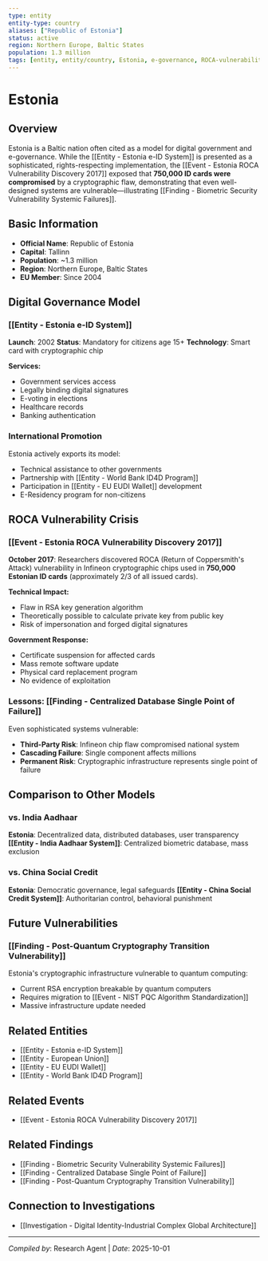 ```yaml
---
type: entity
entity-type: country
aliases: ["Republic of Estonia"]
status: active
region: Northern Europe, Baltic States
population: 1.3 million
tags: [entity, entity/country, Estonia, e-governance, ROCA-vulnerability]
---
```


# Estonia

## Overview
Estonia is a Baltic nation often cited as a model for digital government and e-governance. While the [[Entity - Estonia e-ID System]] is presented as a sophisticated, rights-respecting implementation, the [[Event - Estonia ROCA Vulnerability Discovery 2017]] exposed that **750,000 ID cards were compromised** by a cryptographic flaw, demonstrating that even well-designed systems are vulnerable—illustrating [[Finding - Biometric Security Vulnerability Systemic Failures]].

## Basic Information
- **Official Name**: Republic of Estonia
- **Capital**: Tallinn
- **Population**: ~1.3 million
- **Region**: Northern Europe, Baltic States
- **EU Member**: Since 2004

## Digital Governance Model

### [[Entity - Estonia e-ID System]]
**Launch**: 2002
**Status**: Mandatory for citizens age 15+
**Technology**: Smart card with cryptographic chip

**Services:**
- Government services access
- Legally binding digital signatures
- E-voting in elections
- Healthcare records
- Banking authentication

### International Promotion
Estonia actively exports its model:
- Technical assistance to other governments
- Partnership with [[Entity - World Bank ID4D Program]]
- Participation in [[Entity - EU EUDI Wallet]] development
- E-Residency program for non-citizens

## ROCA Vulnerability Crisis

### [[Event - Estonia ROCA Vulnerability Discovery 2017]]
**October 2017**: Researchers discovered ROCA (Return of Coppersmith's Attack) vulnerability in Infineon cryptographic chips used in **750,000 Estonian ID cards** (approximately 2/3 of all issued cards).

**Technical Impact:**
- Flaw in RSA key generation algorithm
- Theoretically possible to calculate private key from public key
- Risk of impersonation and forged digital signatures

**Government Response:**
- Certificate suspension for affected cards
- Mass remote software update
- Physical card replacement program
- No evidence of exploitation

### Lessons: [[Finding - Centralized Database Single Point of Failure]]
Even sophisticated systems vulnerable:
- **Third-Party Risk**: Infineon chip flaw compromised national system
- **Cascading Failure**: Single component affects millions
- **Permanent Risk**: Cryptographic infrastructure represents single point of failure

## Comparison to Other Models

### vs. India Aadhaar
**Estonia**: Decentralized data, distributed databases, user transparency
**[[Entity - India Aadhaar System]]**: Centralized biometric database, mass exclusion

### vs. China Social Credit
**Estonia**: Democratic governance, legal safeguards
**[[Entity - China Social Credit System]]**: Authoritarian control, behavioral punishment

## Future Vulnerabilities

### [[Finding - Post-Quantum Cryptography Transition Vulnerability]]
Estonia's cryptographic infrastructure vulnerable to quantum computing:
- Current RSA encryption breakable by quantum computers
- Requires migration to [[Event - NIST PQC Algorithm Standardization]]
- Massive infrastructure update needed

## Related Entities
- [[Entity - Estonia e-ID System]]
- [[Entity - European Union]]
- [[Entity - EU EUDI Wallet]]
- [[Entity - World Bank ID4D Program]]

## Related Events
- [[Event - Estonia ROCA Vulnerability Discovery 2017]]

## Related Findings
- [[Finding - Biometric Security Vulnerability Systemic Failures]]
- [[Finding - Centralized Database Single Point of Failure]]
- [[Finding - Post-Quantum Cryptography Transition Vulnerability]]

## Connection to Investigations
- [[Investigation - Digital Identity-Industrial Complex Global Architecture]]

---
*Compiled by*: Research Agent | *Date*: 2025-10-01
